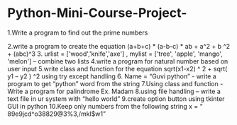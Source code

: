 # Python-Mini-Course-Project-

1.Write a program to find out the prime numbers


2.write a program to create the equation (a+b+c) * (a-b-c) * ab + a^2 + b ^2 + (abc)^3
3. urlist = ['wood','knife','axe'] , mylist = ['tree', 'apple', 'mango', 'melon'] – combine two lists
4.write a program for natural number based on user input
5.write class and function for the equation sqrt(x1-x2) ^ 2 + sqrt( y1 – y2 ) ^2 using try except handling
6. Name = “Guvi python” - write a program to get “python” word from the string
7.Using class and function - Write a program for palindrome Ex. Madam
8.using file handling – write a text file in ur system with “hello world”
9.create option button using tkinter GUI in python
10.Keep only numbers from the following string x = “ 89e9jcd^o38829@3%3,/mkl$w1”
